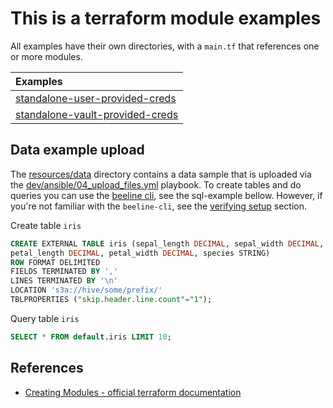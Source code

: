 # This is a terraform module examples

All examples have their own directories, with a `main.tf` that references one or more modules.

| Examples |
| :------------- |
| [standalone-user-provided-creds](standalone-user-provided-creds) |
| [standalone-vault-provided-creds](standalone-vault-provided-creds) |

## Data example upload
The [resources/data](resources/data) directory contains a data sample that is uploaded via the [dev/ansible/04_upload_files.yml](../dev/ansible/20_upload_files.yml) playbook.
To create tables and do queries you can use the [beeline cli](https://cwiki.apache.org/confluence/display/Hive/HiveServer2+Clients#HiveServer2Clients-Beeline%E2%80%93CommandLineShell), see the sql-example bellow. However, if you're not familiar with the `beeline-cli`, see the [verifying setup](../README.md#verifying-setup) section.

Create table `iris`
```sql
CREATE EXTERNAL TABLE iris (sepal_length DECIMAL, sepal_width DECIMAL,
petal_length DECIMAL, petal_width DECIMAL, species STRING)
ROW FORMAT DELIMITED
FIELDS TERMINATED BY ','
LINES TERMINATED BY '\n'
LOCATION 's3a://hive/some/prefix/'
TBLPROPERTIES ("skip.header.line.count"="1");
```
Query table `iris`
```sql
SELECT * FROM default.iris LIMIT 10;
```

## References
- [Creating Modules - official terraform documentation](https://www.terraform.io/docs/modules/index.html)
